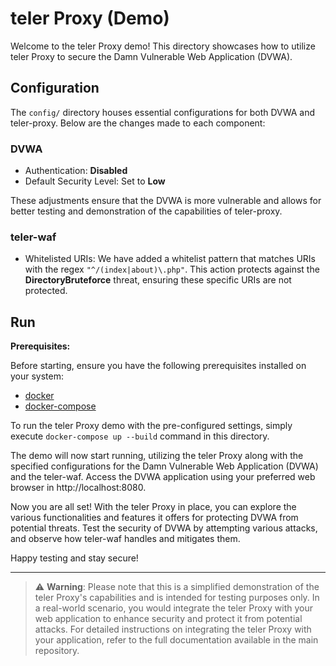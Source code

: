 # teler Proxy (Demo)

Welcome to the teler Proxy demo! This directory showcases how to utilize teler Proxy to secure the Damn Vulnerable Web Application (DVWA).

## Configuration

The `config/` directory houses essential configurations for both DVWA and teler-proxy. Below are the changes made to each component:

### DVWA

* Authentication: **Disabled**
* Default Security Level: Set to **Low**

These adjustments ensure that the DVWA is more vulnerable and allows for better testing and demonstration of the capabilities of teler-proxy.

### teler-waf

* Whitelisted URIs: We have added a whitelist pattern that matches URIs with the regex `"^/(index|about)\.php"`. This action protects against the **DirectoryBruteforce** threat, ensuring these specific URIs are not protected.

## Run

**Prerequisites:**

Before starting, ensure you have the following prerequisites installed on your system:

* [docker](https://docs.docker.com/engine/install/)
* [docker-compose](https://docs.docker.com/compose/install/)

To run the teler Proxy demo with the pre-configured settings, simply execute `docker-compose up --build` command in this directory.

The demo will now start running, utilizing the teler Proxy along with the specified configurations for the Damn Vulnerable Web Application (DVWA) and the teler-waf. Access the DVWA application using your preferred web browser in http://localhost:8080.

Now you are all set! With the teler Proxy in place, you can explore the various functionalities and features it offers for protecting DVWA from potential threats. Test the security of DVWA by attempting various attacks, and observe how teler-waf handles and mitigates them.

Happy testing and stay secure!

---

> ⚠️ **Warning**: Please note that this is a simplified demonstration of the teler Proxy's capabilities and is intended for testing purposes only. In a real-world scenario, you would integrate the teler Proxy with your web application to enhance security and protect it from potential attacks. For detailed instructions on integrating the teler Proxy with your application, refer to the full documentation available in the main repository.